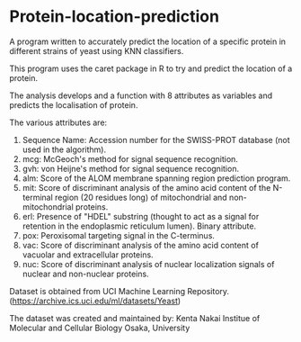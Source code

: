 # Protein-location-prediction
A program written to accurately predict the location of a specific protein in different strains of yeast using KNN classifiers.

This program uses the caret package in R to try and predict the location of a protein.

The analysis develops and a function with 8 attributes as variables and predicts the localisation of protein.

The various attributes are: 
1. Sequence Name: Accession number for the SWISS-PROT database (not used in the algorithm).
2. mcg: McGeoch's method for signal sequence recognition. 
3. gvh: von Heijne's method for signal sequence recognition. 
4. alm: Score of the ALOM membrane spanning region prediction program. 
5. mit: Score of discriminant analysis of the amino acid content of the N-terminal region (20 residues long) of mitochondrial and non-mitochondrial proteins. 
6. erl: Presence of "HDEL" substring (thought to act as a signal for retention in the endoplasmic reticulum lumen). Binary attribute. 
7. pox: Peroxisomal targeting signal in the C-terminus. 
8. vac: Score of discriminant analysis of the amino acid content of vacuolar and extracellular proteins. 
9. nuc: Score of discriminant analysis of nuclear localization signals of nuclear and non-nuclear proteins.

Dataset is obtained from UCI Machine Learning Repository. (https://archive.ics.uci.edu/ml/datasets/Yeast) 

The dataset was created and maintained by: 
Kenta Nakai 
Institue of Molecular and Cellular Biology 
Osaka, University 